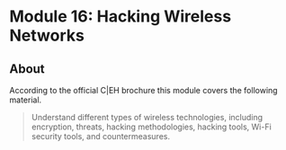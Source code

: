 # Module 16: Hacking Wireless Networks

## About

According to the official C|EH brochure this module covers the following material.

> Understand different types of wireless technologies, including
encryption, threats, hacking methodologies, hacking tools, Wi-Fi
security tools, and countermeasures.
